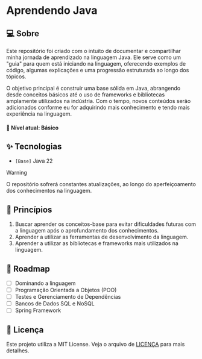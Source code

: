 # Aprendendo Java

## 💻 Sobre

Este repositório foi criado com o intuito de documentar e compartilhar minha jornada de aprendizado na linguagem Java. Ele serve como um "guia" para quem está iniciando na linguagem, oferecendo exemplos de código, algumas explicações e uma progressão estruturada ao longo dos tópicos.

O objetivo principal é construir uma base sólida em Java, abrangendo desde conceitos básicos até o uso de frameworks e bibliotecas amplamente utilizados na indústria. Com o tempo, novos conteúdos serão adicionados conforme eu for adquirindo mais conhecimento e tendo mais experiência na linguagem.

#### 🧭 Nível atual: **Básico**

## ✨ Tecnologias

- `[Base]` Java 22

> [!WARNING]
> O repositório sofrerá constantes atualizações, ao longo do aperfeiçoamento dos conhecimentos na linguagem.

## 🧠 Princípios

1.  Buscar aprender os conceitos-base para evitar dificuldades futuras com a linguagem após o aprofundamento dos conhecimentos.
2. Aprender a utilizar as ferramentas de desenvolvimento da linguagem.
3. Aprender a utilizar as bibliotecas e frameworks mais utilizados na linguagem.

## 🚧 Roadmap

- [ ] Dominando a linguagem
- [ ] Programação Orientada a Objetos (POO)
- [ ] Testes e Gerenciamento de Dependências
- [ ] Bancos de Dados SQL e NoSQL
- [ ] Spring Framework

## 📝 Licença

Este projeto utiliza a MIT License. Veja o arquivo de [LICENÇA](LICENSE) para mais detalhes.
